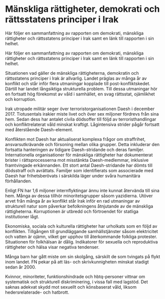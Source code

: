 # Mänskliga rättigheter, demokrati och rättsstatens principer i Irak

Här följer en sammanfattning av rapporten om demokrati, mänskliga rättigheter och rättsstatens principer i Irak samt en länk till rapporten i sin helhet.

Här följer en sammanfattning av rapporten om demokrati, mänskliga rättigheter och rättsstatens principer i Irak samt en länk till rapporten i sin helhet.

Situationen vad gäller de mänskliga rättigheterna, demokratin och rättsstatens principer i Irak är allvarlig. Landet präglas av många år av konflikt och står inför flera utmaningar kopplade till post-konfliktskedet. Därtill har landet långsiktiga strukturella problem. Till dessa utmaningar hör en fortsatt hög förekomst av våld i samhället, en svag rättsstat, ojämlikhet och korruption.

Irak utropade militär seger över terroristorganisationen Daesh i december 2017. Tiotusentals irakier miste livet och över sex miljoner fördrevs från sina hem. Sedan dess har antalet civila dödsoffer till följd av terroristhandlingar och konfliktrelaterat våld minskat kraftigt. Lågintensiva strider pågår fortsatt med återstående Daesh-element.

Konflikten mot Daesh har aktualiserat komplexa frågor om straffrihet, ansvarsutkrävande och försoning mellan olika grupper. Detta inkluderar den fortsatta hanteringen av tidigare Daesh-stridande och deras familjer. Internationella organisationer för mänskliga rättigheter har dokumenterat brister i rättsprocesserna mot misstänkta Daesh-medlemmar, inklusive framtvingade erkännanden. Ett stort antal Daesh-stridande har dömts till dödsstraff och avrättats. Familjer som identifierats som associerade med Daesh har frihetsberövats i särskilda läger under svåra humanitära förhållanden.

Enligt FN har 1,6 miljoner internflyktingar ännu inte kunnat återvända till sina hem. Många av dessa tillhör minoritetsgrupper såsom yazidierna. Utöver arvet från många år av konflikt står Irak inför en rad utmaningar av strukturell natur som påverkar befolkningens åtnjutande av de mänskliga rättigheterna. Korruptionen är utbredd och förtroendet för statliga institutioner lågt.

Ekonomiska, sociala och kulturella rättigheter har urholkats som en följd av konflikten. Tillgången till grundläggande samhällstjänster såsom elektricitet och vatten är ojämn, vilket ger upphov till återkommande folkliga protester. Situationen för folkhälsan är dålig. Indikatorer för sexuella och reproduktiva rättigheter och hälsa visar negativa tendenser.

Många barn har gått miste om sin skolgång, särskilt de som tvingats på flykt inom landet. FN pekar på att läs- och skrivkunnigheten minskat stadigt sedan år 2000.

Kvinnor, minoriteter, funktionshindrade och hbtq-personer vittnar om systematisk och strukturell diskriminering, i vissa fall med lagstöd. Det saknas adekvat skydd mot sexuellt och könsbaserat våld, liksom hedersrelaterade- och hatbrott.
